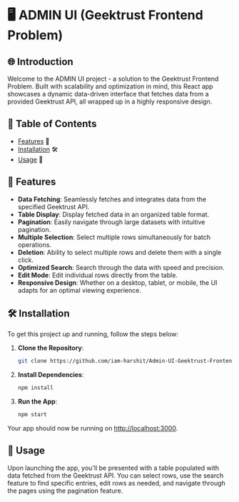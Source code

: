 # 🖥️ ADMIN UI (Geektrust Frontend Problem) 


## 🌐 Introduction
Welcome to the ADMIN UI project - a solution to the Geektrust Frontend Problem. Built with scalability and optimization in mind, this React app showcases a dynamic data-driven interface that fetches data from a provided Geektrust API, all wrapped up in a highly responsive design.

## 📜 Table of Contents
- [Features](#-features) 🚀
- [Installation](#-installation) 🛠️
- [Usage](#-usage) 🧐

## 🚀 Features
- **Data Fetching**: Seamlessly fetches and integrates data from the specified Geektrust API.
- **Table Display**: Display fetched data in an organized table format.
- **Pagination**: Easily navigate through large datasets with intuitive pagination.
- **Multiple Selection**: Select multiple rows simultaneously for batch operations.
- **Deletion**: Ability to select multiple rows and delete them with a single click.
- **Optimized Search**: Search through the data with speed and precision.
- **Edit Mode**: Edit individual rows directly from the table.
- **Responsive Design**: Whether on a desktop, tablet, or mobile, the UI adapts for an optimal viewing experience.

## 🛠️ Installation
To get this project up and running, follow the steps below:

1. **Clone the Repository**: 
    ```bash
    git clone https://github.com/iam-harshit/Admin-UI-Geektrust-Frontend-Problem.git
    ```
    
2. **Install Dependencies**:
    ```bash
    npm install
    ```

3. **Run the App**:
    ```bash
    npm start
    ```

Your app should now be running on [http://localhost:3000](http://localhost:3000).

## 🧐 Usage
Upon launching the app, you'll be presented with a table populated with data fetched from the Geektrust API. You can select rows, use the search feature to find specific entries, edit rows as needed, and navigate through the pages using the pagination feature.
